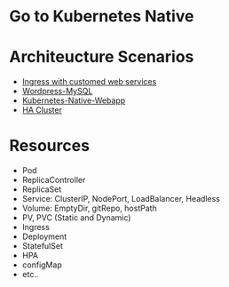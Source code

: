# Go to Kubernetes Native
# Architeucture Scenarios
- [Ingress with customed web services](Configuration-ingress)
- [Wordpress-MySQL](Configuration-wp-db)
- [Kubernetes-Native-Webapp](https://github.com/namhj94/Kubernetes-Native-Wordpress-Application-Configuration)  
- [HA Cluster](https://github.com/namhj94/Create-High-Availability-Clusters-with-kubeadm)

# Resources
- Pod
- ReplicaController
- ReplicaSet
- Service: ClusterIP, NodePort, LoadBalancer, Headless
- Volume: EmptyDir, gitRepo, hostPath
- PV, PVC (Static and Dynamic)
- Ingress
- Deployment
- StatefulSet
- HPA
- configMap
- etc..
